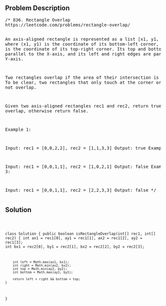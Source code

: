 <!--
<style>
  body { font-family: Arial, sans-serif; }
  .container {{ max-width: 100%; margin: 0 auto; padding: 10px; }}
  .comment-block { max-width: 30%; background-color: #f9f9f9; padding: 10px; border-left: 5px solid #ccc; overflow-wrap: break-word; white-space: pre-wrap; }
  .code-block { background-color: #f4f4f4; padding: 10px; border: 1px solid #ddd; overflow-wrap: break-word; white-space: pre-wrap; }
</style>
-->

<div class='container'>
<h2>Problem Description</h2>
<div class='comment-block'>
<pre>
/* 836. Rectangle Overlap
https://leetcode.com/problems/rectangle-overlap/

An axis-aligned rectangle is represented as a list [x1, y1, x2, y2], 
where (x1, y1) is the coordinate of its bottom-left corner, 
and (x2, y2) is the coordinate of its top-right corner. 
Its top and bottom edges are parallel to the X-axis, 
and its left and right edges are parallel to the Y-axis.

Two rectangles overlap if the area of their intersection is positive. 
To be clear, two rectangles that only touch 
at the corner or edges do not overlap.

Given two axis-aligned rectangles rec1 and rec2, 
return true if they overlap, otherwise return false.

 

Example 1:

Input: rec1 = [0,0,2,2], rec2 = [1,1,3,3]
Output: true
Example 2:

Input: rec1 = [0,0,1,1], rec2 = [1,0,2,1]
Output: false
Example 3:

Input: rec1 = [0,0,1,1], rec2 = [2,2,3,3]
Output: false
*/
</pre>
</div>

<h2>Solution</h2>
<div class='code-block'>
<pre><code class='language-java'>

class Solution {
    public boolean isRectangleOverlap(int[] rec1, int[] rec2) {
        int ax1 = rec1[0], ay1 = rec1[1], ax2 = rec1[2], ay2 = rec1[3];
        int bx1 = rec2[0], by1 = rec2[1], bx2 = rec2[2], by2 = rec2[3];
        
        int left = Math.max(ax1, bx1);
        int right = Math.min(ax2, bx2);
        int top = Math.min(ay2, by2);
        int bottom = Math.max(ay1, by1);
        
        return left < right && bottom < top;
    }
}</code></pre>
</div>
</div>
